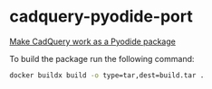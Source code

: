 # cadquery-pyodide-port

[Make CadQuery work as a Pyodide package](https://github.com/CadQuery/cadquery/issues/936)

To build the package run the following command:

```bash
docker buildx build -o type=tar,dest=build.tar .
```
